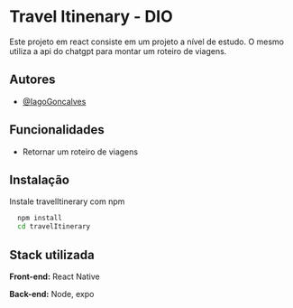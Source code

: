 
# Travel Itinenary - DIO

Este projeto em react consiste em um projeto a nível de estudo. O mesmo utiliza a api do chatgpt para montar um roteiro de viagens.
## Autores

- [@IagoGoncalves](https://www.github.com/IagoGoncalves)


## Funcionalidades

- Retornar um roteiro de viagens


## Instalação

Instale travelItinerary com npm

```bash
  npm install
  cd travelItinerary
```
    
## Stack utilizada

**Front-end:** React Native

**Back-end:** Node, expo

